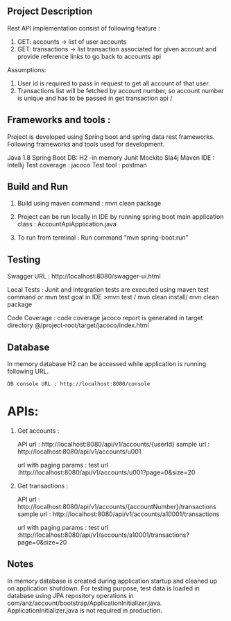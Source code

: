 Project Description
-------------------------
Rest API implementation consist of following feature :

1. GET: accounts -> list of user accounts
2. GET: transactions -> list transaction associated for given account and provide reference links to go back to accounts api

Assumptions:

1. User id is required to pass in request to get all account of that user.
2. Transactions list will be fetched by account number, so account number is unique and has to be passed in get transaction api /


Frameworks and tools :
---------------------
Project is developed using Spring boot and spring data rest frameworks.
Following frameworks and tools used for development.

Java 1.8
Spring Boot
DB: H2 -in memory
Junit
Mockito
Sla4j
Maven
IDE : Intellij
Test coverage : jacoco
Test tool : postman


Build and Run
-------------------

1. Build using maven command :  mvn clean package

2. Project can be run locally  in IDE by running  spring boot main application class : AccountApiApplication.java

3. To run from terminal : Run command "mvn spring-boot:run"


Testing
---------------------------------------------------------------------------

Swagger URL : http://localhost:8080/swagger-ui.html

Local Tests : Junit and integration tests are executed using maven test command or mvn test goal in IDE
    >mvn test / mvn clean install/ mvn clean package

Code Coverage : code coverage jacoco report is generated in target directory @/project-root/target/jacoco/index.html

Database
---------
In memory database H2 can be accessed while application is running following URL.

    DB console URL : http://localhost:8080/console


APIs:
==========================
1. Get accounts :

    API url    : http://localhost:8080/api/v1/accounts/{userId}
    sample url : http://localhost:8080/api/v1/accounts/u001

    url with paging params :
    test url :http://localhost:8080/api/v1/accounts/u001?page=0&size=20


2. Get transactions :

    API url          : http://localhost:8080/api/v1/accounts/{accountNumber}/transactions
    sample url       : http://localhost:8080/api/v1/accounts/a10001/transactions

    url with paging params :
    test url :http://localhost:8080/api/v1/accounts/a10001/transactions?page=0&size=20

Notes
------------------------
In memory database is created during application startup and cleaned up on application shutdown.
For testing purpose, test data is loaded in database using JPA repository operations in com/anz/account/bootstrap/ApplicationInitializer.java.
ApplicationInitializer.java is not required in production.
